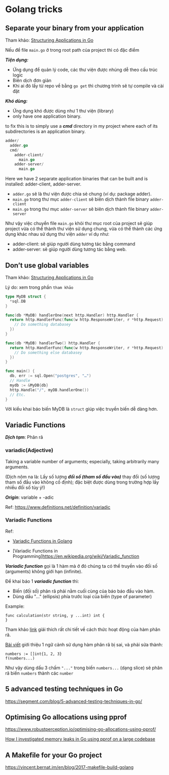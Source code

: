 # Golang tricks

## Separate your binary from your application

Tham khảo: [Structuring Applications in Go](https://medium.com/@benbjohnson/structuring-applications-in-go-3b04be4ff091)

Nếu để file `main.go` ở trong root path của project thì có đặc điểm

***Tiện dụng:***
- Ứng dụng để quản lý code, các thư viện được nhúng dễ theo cấu trúc logic
- Biên dịch đơn giản
- Khi ai đó lấy từ repo về bằng `go get` thì chương trình sẽ tự compile và cài đặt

***Khó dùng:***
- Ứng dụng khó được dùng như 1 thư viện (library)
- only have one application binary.

to fix this is to simply use a ***cmd*** directory in my project where each of its subdirectories is an application binary.

```go
adder/
  adder.go
  cmd/
    adder-client/
      main.go
    adder-server/
      main.go
```
Here we have 2 separate application binaries that can be built and is installed: adder-client, adder-server.

- `adder.go` sẽ là thư viện được chia sẻ chung (ví dụ: package adder).
- `main.go` trong thư mục `adder-client` sẽ biên dịch thành file binary `adder-client`
- `main.go` trong thư mục `adder-server` sẽ biên dịch thành file binary `adder-server`

Như vậy việc chuyển file `main.go` khỏi thư mục root của project sẽ giúp project vừa có thể thành thư viện sử dụng chung, vừa có thể thành các ứng dụng khác nhau sử dụng thư viện  `adder` ví dụ như:
- adder-client: sẽ giúp người dùng tương tác bằng command
- adder-server: sẽ giúp người dùng tương tác bằng web.

## Don’t use global variables
Tham khảo: [Structuring Applications in Go](https://medium.com/@benbjohnson/structuring-applications-in-go-3b04be4ff091)

Lý do: xem trong phần `tham khảo`

```go
type MyDB struct {
  *sql.DB
}

func(db *MyDB) handlerOne(next http.Handler) http.Handler {
  return http.HandlerFunc(func(w http.ResponseWriter, r *http.Request) {
    // Do something databasey
  })
}

func(db *MyDB) handlerTwo() http.Handler {
  return http.HandlerFunc(func(w http.ResponseWriter, r *http.Request) {
    // Do something else databasey
  })
}

func main() {
  db, err := sql.Open("postgres", "…")
  // Handle
  mydb := &MyDB{db}
  http.Handle("/", myDB.handlerOne())
  // Etc.
}
```
Với kiểu khai báo biến MyDB là `struct` giúp việc truyền biến dễ dàng hơn.

## Variadic Functions

***Dịch tạm***: Phân rã

### variadic(Adjective)

Taking a variable number of arguments; especially, taking arbitrarily many arguments.

(Dịch nôm na là: Lấy số lượng ***đối số (tham số đầu vào)*** thay đổi (số lượng tham số đầu vào không cố định); đặc biệt được dùng trong trường hợp lấy nhiều đối số tùy ý!)

***Origin***: variable + -adic

Ref: https://www.definitions.net/definition/variadic

### Variadic Functions

Ref:
- [Variadic Functions in Golang](http://www.golangprograms.com/go-language/variadic-functions.html)

- [Variadic Functions in Programming]https://en.wikipedia.org/wiki/Variadic_function


***Variadic function*** gọi là 1 hàm mà ở đó chúng ta có thể truyền vào đối số (arguments) không giới hạn (infinite).

Để khai báo 1 ***variadic function*** thì:

- Biến (đối số) phân rã phải nằm cuối cùng của báo báo đầu vào hàm.
- Dùng dấu "..." (ellipsis) phía trước loại của biến (type of parameter)

Example: 

```
func calculation(str string, y ...int) int {
}
```
Tham khảo [link](https://blog.learngoprogramming.com/golang-variadic-funcs-how-to-patterns-369408f19085) giải thích rất chi tiết về cách thức hoạt động của hàm phân rã.

[Bài viết](https://medium.com/golangspec/variadic-functions-in-go-13c33182b851) giới thiệu 1 ngữ cảnh sử dụng hàm phân rã bị sai, và phải sửa thành:
```
numbers := []int{1, 2, 3}
f(numbers...)
```
Như vậy dùng dấu 3 chấm `"..."` trong biến ```numbers...``` (dạng slice) sẽ phân rã biến ```numbers``` thành các ```number```


## 5 advanced testing techniques in Go

https://segment.com/blog/5-advanced-testing-techniques-in-go/

## Optimising Go allocations using pprof

https://www.robustperception.io/optimising-go-allocations-using-pprof/

[How I investigated memory leaks in Go using pprof on a large codebase](https://www.freecodecamp.org/news/how-i-investigated-memory-leaks-in-go-using-pprof-on-a-large-codebase-4bec4325e192/)


## A Makefile for your Go project

https://vincent.bernat.im/en/blog/2017-makefile-build-golang


